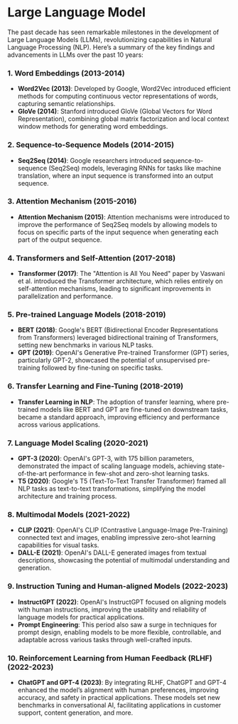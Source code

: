 # Large Language Model

The past decade has seen remarkable milestones in the development of Large Language Models (LLMs), revolutionizing capabilities in Natural Language Processing (NLP). 
Here’s a summary of the key findings and advancements in LLMs over the past 10 years:

### 1. Word Embeddings (2013-2014)
- **Word2Vec (2013)**: Developed by Google, Word2Vec introduced efficient methods for computing continuous vector representations of words, capturing semantic relationships.
- **GloVe (2014)**: Stanford introduced GloVe (Global Vectors for Word Representation), combining global matrix factorization and local context window methods for generating word embeddings.

### 2. Sequence-to-Sequence Models (2014-2015)
- **Seq2Seq (2014)**: Google researchers introduced sequence-to-sequence (Seq2Seq) models, leveraging RNNs for tasks like machine translation, where an input sequence is transformed into an output sequence.

### 3. Attention Mechanism (2015-2016)
- **Attention Mechanism (2015)**: Attention mechanisms were introduced to improve the performance of Seq2Seq models by allowing models to focus on specific parts of the input sequence when generating each part of the output sequence.

### 4. Transformers and Self-Attention (2017-2018)
- **Transformer (2017)**: The "Attention is All You Need" paper by Vaswani et al. introduced the Transformer architecture, which relies entirely on self-attention mechanisms, leading to significant improvements in parallelization and performance.

### 5. Pre-trained Language Models (2018-2019)
- **BERT (2018)**: Google's BERT (Bidirectional Encoder Representations from Transformers) leveraged bidirectional training of Transformers, setting new benchmarks in various NLP tasks.
- **GPT (2019)**: OpenAI's Generative Pre-trained Transformer (GPT) series, particularly GPT-2, showcased the potential of unsupervised pre-training followed by fine-tuning on specific tasks.

### 6. Transfer Learning and Fine-Tuning (2018-2019)
- **Transfer Learning in NLP**: The adoption of transfer learning, where pre-trained models like BERT and GPT are fine-tuned on downstream tasks, became a standard approach, improving efficiency and performance across various applications.

### 7. Language Model Scaling (2020-2021)
- **GPT-3 (2020)**: OpenAI's GPT-3, with 175 billion parameters, demonstrated the impact of scaling language models, achieving state-of-the-art performance in few-shot and zero-shot learning tasks.
- **T5 (2020)**: Google's T5 (Text-To-Text Transfer Transformer) framed all NLP tasks as text-to-text transformations, simplifying the model architecture and training process.

### 8. Multimodal Models (2021-2022)
- **CLIP (2021)**: OpenAI's CLIP (Contrastive Language-Image Pre-Training) connected text and images, enabling impressive zero-shot learning capabilities for visual tasks.
- **DALL-E (2021)**: OpenAI's DALL-E generated images from textual descriptions, showcasing the potential of multimodal understanding and generation.

### 9. Instruction Tuning and Human-aligned Models (2022-2023)
- **InstructGPT (2022)**: OpenAI's InstructGPT focused on aligning models with human instructions, improving the usability and reliability of language models for practical applications.
- **Prompt Engineering**: This period also saw a surge in techniques for prompt design, enabling models to be more flexible, controllable, and adaptable across various tasks through well-crafted inputs.

### 10. Reinforcement Learning from Human Feedback (RLHF) (2022-2023)
- **ChatGPT and GPT-4 (2023)**: By integrating RLHF, ChatGPT and GPT-4 enhanced the model’s alignment with human preferences, improving accuracy, and safety in practical applications. These models set new benchmarks in conversational AI, facilitating applications in customer support, content generation, and more.
